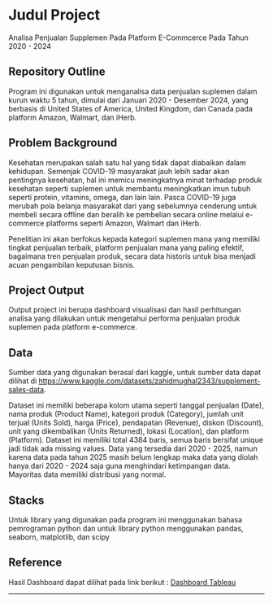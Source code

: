 # Judul Project
Analisa Penjualan Supplemen Pada Platform E-Commcerce Pada Tahun 2020 - 2024

## Repository Outline
Program ini digunakan untuk menganalisa data penjualan suplemen dalam kurun waktu 5 tahun, dimulai dari Januari 2020 - Desember 2024, yang berbasis di United States of America, United Kingdom, dan Canada pada platform Amazon, Walmart, dan iHerb.

## Problem Background
Kesehatan merupakan salah satu hal yang tidak dapat diabaikan dalam kehidupan. Semenjak COVID-19 masyarakat jauh lebih sadar akan pentingnya kesehatan, hal ini memicu meningkatnya minat terhadap produk kesehatan seperti suplemen untuk membantu meningkatkan imun tubuh seperti protein, vitamins, omega, dan lain lain. Pasca COVID-19 juga merubah pola belanja masyarakat dari yang sebelumnya cenderung untuk membeli secara offline dan beralih ke pembelian secara online melalui e-commerce platforms seperti Amazon, Walmart dan iHerb.

Penelitian ini akan berfokus kepada kategori suplemen mana yang memiliki tingkat penjualan terbaik, platform penjualan mana yang paling efektif, bagaimana tren penjualan produk, secara data historis untuk bisa menjadi acuan pengambilan keputusan bisnis.

## Project Output
Output project ini berupa dashboard visualisasi dan hasil perhitungan analisa yang dilakukan untuk mengetahui performa penjualan produk suplemen pada platform e-commerce.

## Data
Sumber data yang digunakan berasal dari kaggle, untuk sumber data dapat dilihat di https://www.kaggle.com/datasets/zahidmughal2343/supplement-sales-data. 

Dataset ini memiliki beberapa kolom utama seperti tanggal penjualan (Date), nama produk (Product Name), kategori produk (Category), jumlah unit terjual (Units Sold), harga (Price), pendapatan (Revenue), diskon (Discount), unit yang dikembalikan (Units Returned), lokasi (Location), dan platform (Platform). Dataset ini memiliki total 4384 baris, semua baris bersifat unique jadi tidak ada missing values. Data yang tersedia dari 2020 - 2025, namun karena data pada tahun 2025 masih belum lengkap maka data yang diolah hanya dari 2020 - 2024 saja guna menghindari ketimpangan data. Mayoritas data memiliki distribusi yang normal.

## Stacks
Untuk library yang digunakan pada program ini menggunakan bahasa pemrograman python dan untuk library python menggunakan pandas, seaborn, matplotlib, dan scipy 

## Reference

Hasil Dashboard dapat dilihat pada link berikut : [Dashboard Tableau](https://public.tableau.com/app/profile/bimantyo.arya.majid/viz/P0M1_Bimantyo_arya/Dashboard1?publish=yes)

---
